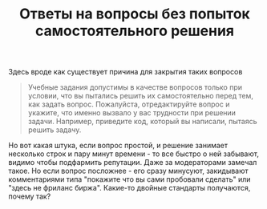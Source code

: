 ﻿---
title: "Ответы на вопросы без попыток самостоятельного решения"
se.owner.user_id: 347301
se.owner.display_name: "whizz169"
se.owner.link: "https://ru.meta.stackoverflow.com/users/347301/whizz169"
se.link: "https://ru.meta.stackoverflow.com/questions/10027/%d0%9e%d1%82%d0%b2%d0%b5%d1%82%d1%8b-%d0%bd%d0%b0-%d0%b2%d0%be%d0%bf%d1%80%d0%be%d1%81%d1%8b-%d0%b1%d0%b5%d0%b7-%d0%bf%d0%be%d0%bf%d1%8b%d1%82%d0%be%d0%ba-%d1%81%d0%b0%d0%bc%d0%be%d1%81%d1%82%d0%be%d1%8f%d1%82%d0%b5%d0%bb%d1%8c%d0%bd%d0%be%d0%b3%d0%be-%d1%80%d0%b5%d1%88%d0%b5%d0%bd%d0%b8%d1%8f"
se.question_id: 10027
se.post_type: question
se.score: -3
---
<p>Здесь вроде как существует причина для закрытия таких вопросов </p>

<blockquote>
  <p>Учебные задания допустимы в качестве вопросов только при условии, что
  вы пытались решить их самостоятельно перед тем, как задать вопрос.
  Пожалуйста, отредактируйте вопрос и укажите, что именно вызвало у вас
  трудности при решении задачи. Например, приведите код, который вы
  написали, пытаясь решить задачу.</p>
</blockquote>

<p>Но вот какая штука, если вопрос простой, и решение занимает несколько строк и пару минут времени - то все быстро о ней забывают, видимо чтобы подфармить репутации. Даже за модераторами замечал такое. Но если вопрос посложнее - его сразу минусуют, закидывают комментариями типа "покажите что вы сами пробовали сделать" или "здесь не фриланс биржа". Какие-то двойные стандарты получаются, почему так?</p>
